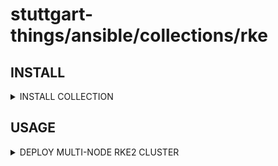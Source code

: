 # stuttgart-things/ansible/collections/rke

## INSTALL

<details><summary>INSTALL COLLECTION</summary>

```bash
COLLECTION_VERSION=25.3.610
ansible-galaxy collection install https://github.com/stuttgart-things/ansible/releases/download/sthings-rke-${COLLECTION_VERSION}/sthings-rke-${COLLECTION_VERSION}.tar.gz -f
```

</details>

## USAGE

<details><summary>DEPLOY MULTI-NODE RKE2 CLUSTER</summary>

Deploys a rke2 multi-node cluster.

```bash
# CREATE INVENTORY
cat <<EOF > rke2
[initial_master_node]
10.100.136.151
[additional_master_nodes]
10.100.136.152
10.100.136.153
EOF

# PLAYBOOK CALL
CLUSTER_NAME=rke2
mkdir -p ~/.kube/

ansible-playbook sthings.rke.rke2 \
-i rke2 \
-e rke2_fetched_kubeconfig_path=~/.kube/${CLUSTER_NAME} \
-e cluster_setup=multinode \
-e 1.28.10 \
-e rke2_release_kind=rke2r1
-vv
```

</details>
